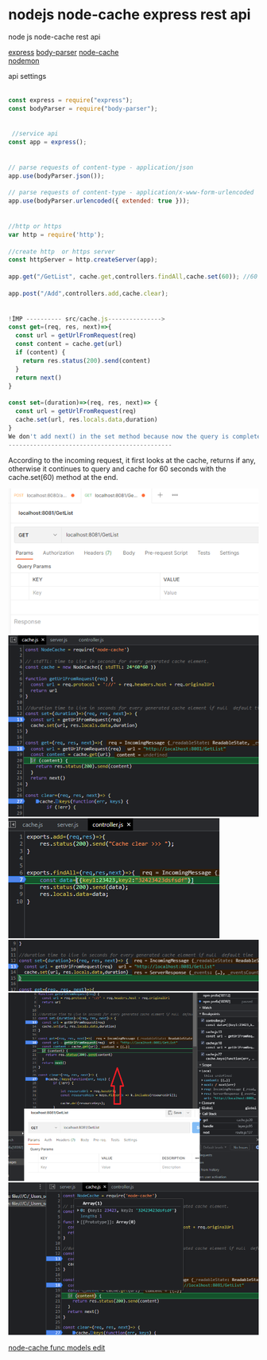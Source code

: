 # nodejs node-cache express rest api
 node js  node-cache  rest api

   [express](https://www.npmjs.com/package/express) 
   [body-parser](https://www.npmjs.com/package/body-parser) 
   [node-cache](https://www.npmjs.com/package/node-cache)  
   [nodemon](https://www.npmjs.com/package/nodemon)  
    
  <p aling="center" >
api settings  </p> 


```jsx

const express = require("express");
const bodyParser = require("body-parser");


 //service api 
const app = express();


// parse requests of content-type - application/json
app.use(bodyParser.json());

// parse requests of content-type - application/x-www-form-urlencoded
app.use(bodyParser.urlencoded({ extended: true }));


//http or https 
var http = require('http');

//create http  or https server
const httpServer = http.createServer(app);

app.get("/GetList", cache.get,controllers.findAll,cache.set(60)); //60 => seconds after delete cache

app.post("/Add",controllers.add,cache.clear);
  

!İMP ---------- src/cache.js--------------->
const get=(req, res, next)=>{
  const url = getUrlFromRequest(req)
  const content = cache.get(url)
  if (content) {
    return res.status(200).send(content)
  }
  return next()
}

const set=(duration)=>(req, res, next)=> {
  const url = getUrlFromRequest(req)
  cache.set(url, res.locals.data,duration)
}
We don't add next() in the set method because now the query is complete
----------------------------------------------

```

 <p aling="center" >
    According to the incoming request, it first looks at the cache, returns if any, otherwise it 
    continues to query and cache for 60 seconds with the cache.set(60) method at the end.
  </p>


 <div   >
    <img src="https://github.com/SelcukDemircioglu/nodejs-node-cache/blob/master/src/img/1.png">
    <img src="https://github.com/SelcukDemircioglu/nodejs-node-cache/blob/master/src/img/2.png">
    <img src="https://github.com/SelcukDemircioglu/nodejs-node-cache/blob/master/src/img/3.png">
    <img src="https://github.com/SelcukDemircioglu/nodejs-node-cache/blob/master/src/img/4.png">
    <img src="https://github.com/SelcukDemircioglu/nodejs-node-cache/blob/master/src/img/5.png">
    <img src="https://github.com/SelcukDemircioglu/nodejs-node-cache/blob/master/src/img/6.png">
  </div>

 [node-cache func models edit](https://dev.to/vigzmv/a-simple-cache-invalidation-strategy-part-2-4al)  